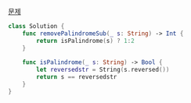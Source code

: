 [문제](https://leetcode.com/problems/remove-palindromic-subsequences/)

```swift
class Solution {
    func removePalindromeSub(_ s: String) -> Int {
        return isPalindrome(s) ? 1:2
    }
    
    func isPalindrome(_ s: String) -> Bool {
        let reversedstr = String(s.reversed())
        return s == reversedstr
    }
}
```
